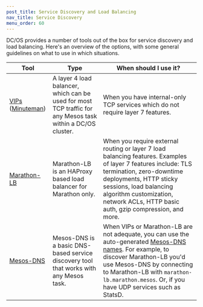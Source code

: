 ```yaml
---
post_title: Service Discovery and Load Balancing
nav_title: Service Discovery
menu_order: 60 
---
```


DC/OS provides a number of tools out of the box for service discovery and load balancing. Here's an overview of the options, with some general guidelines on what to use in which situations.

| Tool | Type | When should I use it? |
|----------------------------|-------------------------------------------------------------------------------------------------------------------------|-----------------------------------------------------------------------------------------------------------------------------------------------------------------------------------------------------------------------------------------------------|
| [VIPs][1] ([Minuteman][2]) | A layer 4 load balancer, which can be used for most TCP traffic for any Mesos task within a DC/OS cluster. | When you have internal-only TCP services which do not require layer 7 features. |
| [Marathon-LB][3] | Marathon-LB is an HAProxy based load balancer for Marathon only. | When you require external routing or layer 7 load balancing features. Examples of layer 7 features include: TLS termination, zero-downtime deployments, HTTP sticky sessions, load balancing algorithm customization, network ACLs, HTTP basic auth, gzip compression, and more. |
| [Mesos-DNS][4] | Mesos-DNS is a basic DNS-based service discovery tool that works with any Mesos task. | When VIPs or Marathon-LB are not adequate, you can use the auto-generated [Mesos-DNS names][5]. For example, to discover Marathon-LB you'd use Mesos-DNS by connecting to Marathon-LB with `marathon-lb.marathon.mesos`. Or, if you have UDP services such as StatsD. |

[1]: /docs/1.8/usage/service-discovery/load-balancing-vips/virtual-ip-addresses/
[2]: /docs/1.8/usage/service-discovery/load-balancing-vips/
[3]: /docs/1.8/usage/service-discovery/marathon-lb/
[4]: /docs/1.8/usage/service-discovery/mesos-dns/
[5]: /docs/1.8/usage/service-discovery/mesos-dns/service-naming/#dns-naming
